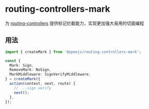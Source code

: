 # routing-controllers-mark

为 [routing-controllers](https://github.com/typestack/routing-controllers) 提供标记拦截能力，实现更加强大易用的切面编程

## 用法

```ts
import { createMark } from '@epeejs/routing-controllers-mark';

const {
  Mark: Sign,
  RemoveMark: NoSign,
  MarkMiddleware: SignVerifyMiddleware,
} = createMark({
  action(context, next, route) {
    // ...sign verify
    next();
  },
});
```
